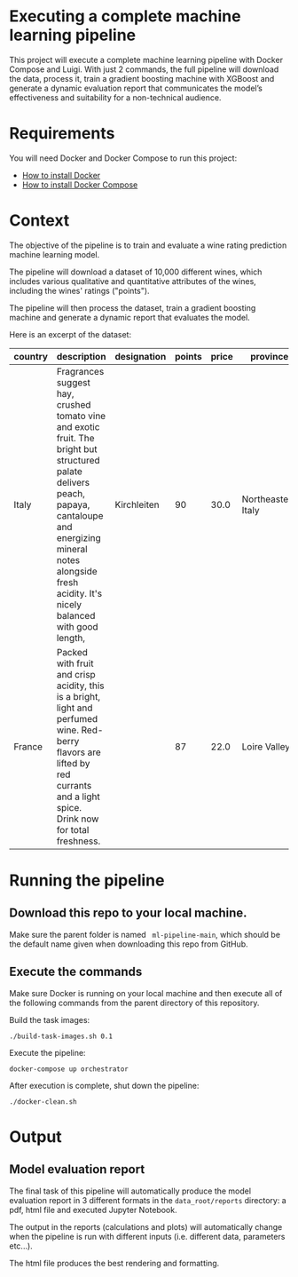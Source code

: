 # Executing a complete machine learning pipeline

This project will execute a complete machine learning pipeline with Docker Compose and Luigi.  With just 2 commands, the full pipeline will download the data, process it, train a gradient boosting machine with XGBoost and generate a dynamic evaluation report that communicates the model’s effectiveness and suitability for a non-technical audience.

# Requirements

You will need Docker and Docker Compose to run this project: 

* [How to install Docker](https://docs.docker.com/engine/installation/)
* [How to install Docker Compose](https://docs.docker.com/compose/install/)

# Context

The objective of the pipeline is to train and evaluate a wine rating prediction machine learning model.  

The pipeline will download a dataset of 10,000 different wines, which includes various qualitative and quantitative attributes of the wines, including the wines' ratings ("points").

The pipeline will then process the dataset, train a gradient boosting machine and generate a dynamic report that evaluates the model.

Here is an excerpt of the dataset:

country|description|designation|points|price|province|region_1|region_2|taster_name|taster_twitter_handle|title|variety|winery
---|---|---|---|---|---|---|---|---|---|---|---|---
Italy|Fragrances suggest hay, crushed tomato vine and exotic fruit. The bright but structured palate delivers peach, papaya, cantaloupe and energizing mineral notes alongside fresh acidity. It's nicely balanced with good length,|Kirchleiten|90|30.0|Northeastern Italy|Alto Adige||Kerin O’Keefe|@kerinokeefe|Tiefenbrunner 2012 Kirchleiten Sauvignon (Alto Adige)|Sauvignon|Tiefenbrunner
France|Packed with fruit and crisp acidity, this is a bright, light and perfumed wine. Red-berry flavors are lifted by red currants and a light spice. Drink now for total freshness.||87|22.0|Loire Valley|Sancerre||Roger Voss|@vossroger|Bernard Reverdy et Fils 2014 Rosé (Sancerre)|Rosé|Bernard Reverdy et Fils

# Running the pipeline

## Download this repo to your local machine.  

Make sure the parent folder is named ` ml-pipeline-main`, which should be the default name given when downloading this repo from GitHub.


## Execute the commands
Make sure Docker is running on your local machine and then execute all of the following commands from the parent directory of this repository.

Build the task images:

`./build-task-images.sh 0.1`

Execute the pipeline: 

`docker-compose up orchestrator`

After execution is complete, shut down the pipeline:

`./docker-clean.sh`



# Output
## Model evaluation report
The final task of this pipeline will automatically produce the model evaluation report in 3 different formats in the `data_root/reports` directory: a pdf, html file and executed Jupyter Notebook.

The output in the reports (calculations and plots) will automatically change when the pipeline is run with different inputs (i.e. different data, parameters etc...).

The html file produces the best rendering and formatting.

